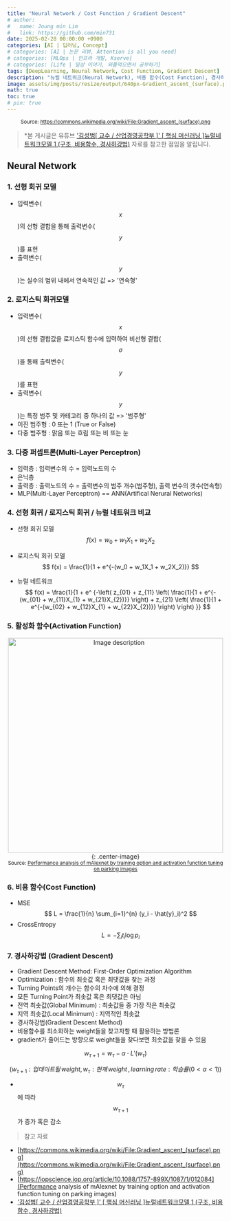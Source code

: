 ```yaml
---
title: "Neural Network / Cost Function / Gradient Descent"
# author:
#   name: Joung min Lim
#   link: https://github.com/min731
date: 2025-02-28 00:00:00 +0900
categories: [AI | 딥러닝, Concept]
# categories: [AI | 논문 리뷰, Attention is all you need]
# categories: [MLOps | 인프라 개발, Kserve]
# categories: [Life | 일상 이야기, 와플먹으면서 공부하기]
tags: [DeepLearning, Neural Network, Cost Function, Gradient Descent]
description: "뉴럴 네트워크(Neural Network), 비용 함수(Cost Function), 경사하강법(Gradient Descent)에 대해 자세히 알아봅시다."
image: assets/img/posts/resize/output/640px-Gradient_ascent_(surface).png # 대표 이미지  가로 세로 비율 약 1.91:1 (예: 1200×628px)
math: true
toc: true
# pin: true
---
```


<div align="center">
  <small>Source: <a href="https://commons.wikimedia.org/wiki/File:Gradient_ascent_(surface).png">https://commons.wikimedia.org/wiki/File:Gradient_ascent_(surface).png</a></small>
</div>

>  *본 게시글은 유튜브 ['김성범[ 교수 / 산업경영공학부 ]' [ 핵심 머신러닝 ]뉴럴네트워크모델 1 (구조, 비용함수, 경사하강법)](https://www.youtube.com/watch?v=YIgLpsJ-1J4) 자료를 참고한 점임을 알립니다.

## Neural Network

### 1. 선형 회귀 모델
- 입력변수($$x$$)의 선형 결합을 통해 출력변수($$y$$)를 표현
- 출력변수($$y$$)는 실수의 범위 내에서 연속적인 값 => '연속형'

### 2. 로지스틱 회귀모델
- 입력변수($$x$$)의 선형 결합값을 로지스틱 함수에 입력하여 비선형 결합($$\sigma$$)을 통해 출력변수($$y$$)를 표현
- 출력변수($$y$$)는 특정 범주 및 카테고리 중 하나의 값 => '범주형'
- 이진 범주형 : 0 또는 1 (True or False)
- 다중 범주형 : 맑음 또는 흐림 또는 비 또는 눈

### 3. 다중 퍼셉트론(Multi-Layer Perceptron)
- 입력층 : 입력변수의 수 = 입력노드의 수
- 은닉층 
- 출력층 : 출력노드의 수 = 출력변수의 범주 개수(범주형), 출력 변수의 갯수(연속형)
- MLP(Multi-Layer Perceptron) == ANN(Artifical Nerural Networks)

### 4. 선형 회귀 / 로지스틱 회귀 / 뉴럴 네트워크 비교
- 선형 회귀 모델
$$
f(x) = w_{0} + w_{1}X_{1} + w_{2}X_{2}
$$

- 로지스틱 회귀 모델
$$
f(x) = \frac{1}{1 + e^{-(w_0 + w_1X_1 + w_2X_2)}}
$$

- 뉴럴 네트워크
$$
f(x) = \frac{1}{1 + e^ {-\left( z_{01} + z_{11} \left( \frac{1}{1 + e^{-(w_{01} + w_{11}X_{1} + w_{21}X_{2})}} \right) + z_{21} \left( \frac{1}{1 + e^{-(w_{02} + w_{12}X_{1} + w_{22}X_{2})}} \right) \right) }}
$$

### 5. 활성화 함수(Activation Function)

<div align="center">
  <img src="https://velog.velcdn.com/images/min0731/post/3f2daeed-fc52-4ff6-a871-b90c80b28e55/image.png" alt="Image description" width="500">{: .center-image}
  <br>
  <small>Source: <a href="https://iopscience.iop.org/article/10.1088/1757-899X/1087/1/012084">Performance analysis of mAlexnet by training option and activation function tuning on parking images</a></small>
</div>

###  6. 비용 함수(Cost Function)
- MSE
$$
L = \frac{1}{n} \sum_{i=1}^{n} (y_i - \hat{y}_i)^2
$$
- CrossEntropy
$$
L = - \sum_{i} t_i \log p_i
$$

### 7. 경사하강법 (Gradient Descent)
- Gradient Descent Method: First-Order Optimization Algorithm
- Optimization : 함수의 최솟값 혹은 최댓값을 찾는 과정
- Turning Points의 개수는 함수의 차수에 의해 결정
- 모든 Turning Point가 최솟값 혹은 최댓값은 아님
- 전역 최솟값(Global Minimum) : 최솟값들 중 가장 작은 최솟값
- 지역 최솟값(Local Minimum) : 지역적인 최솟값
- 경사하강법(Gradient Descent Method)
- 비용함수를 최소화하는 weight들을 찾고자할 때 활용하는 방법론
- gradient가 줄어드는 방향으로 weight들을 찾다보면 최솟값을 찾을 수 있음

$$
w_{\tau+1} = w_{\tau} - \alpha \cdot L'(w_{\tau})
$$

$$
(w_{\tau+1} : 업데이트될\,weight,\,w_{\tau} : 현재\,weight\,,\, learning \,rate : 학습률(0 < \alpha < 1))
$$

- $$w_{\tau}$$에 따라 $$w_{\tau+1}$$가 증가 혹은 감소

> 참고 자료

- [https://commons.wikimedia.org/wiki/File:Gradient_ascent_(surface).png](https://commons.wikimedia.org/wiki/File:Gradient_ascent_(surface).png)
- [https://iopscience.iop.org/article/10.1088/1757-899X/1087/1/012084](Performance analysis of mAlexnet by training option and activation function tuning on parking images)
- ['김성범[ 교수 / 산업경영공학부 ]' [ 핵심 머신러닝 ]뉴럴네트워크모델 1 (구조, 비용함수, 경사하강법)](https://www.youtube.com/watch?v=YIgLpsJ-1J4)